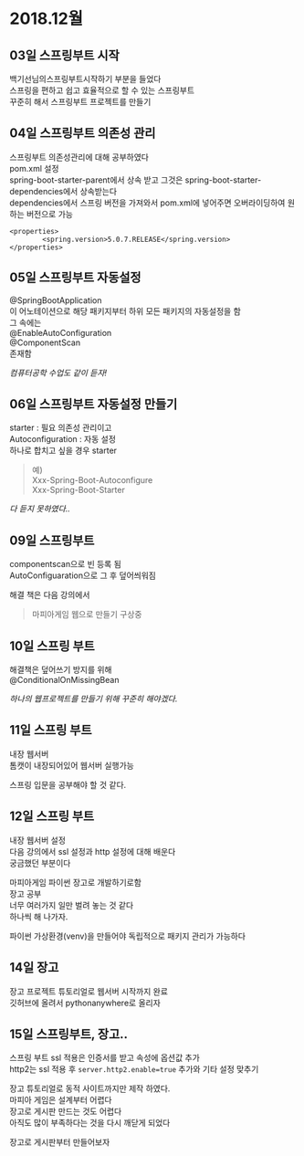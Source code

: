 # 2018.12월
## 03일 스프링부트 시작
백기선님의스프링부트시작하기 부분을 들었다  
스프링을 편하고 쉽고 효율적으로 할 수 있는 스프링부트  
꾸준히 해서 스프링부트 프로젝트를 만들기  

## 04일 스프링부트 의존성 관리
스프링부트 의존성관리에 대해 공부하였다  
pom.xml 설정  
spring-boot-starter-parent에서 상속 받고 그것은 spring-boot-starter-dependencies에서 상속받는다  
dependencies에서 스프링 버전을 가져와서 pom.xml에 넣어주면 오버라이딩하여 원하는 버전으로 가능  
```
<properties>
		<spring.version>5.0.7.RELEASE</spring.version>
</properties>
```

## 05일 스프링부트 자동설정
@SpringBootApplication  
이 어노테이션으로 해당 패키지부터 하위 모든 패키지의 자동설정을 함  
그 속에는  
@EnableAutoConfiguration  
@ComponentScan  
존재함

*컴퓨터공학 수업도 같이 듣자!*

## 06일 스프링부트 자동설정 만들기
starter : 필요 의존성 관리이고  
Autoconfiguration : 자동 설정  
하나로 합치고 싶을 경우 starter
> 예)  
Xxx-Spring-Boot-Autoconfigure  
Xxx-Spring-Boot-Starter  

*다 듣지 못하였다..*  

## 09일 스프링부트

componentscan으로 빈 등록 됨  
AutoConfiguaration으로 그 후 덮어씌워짐  

해결 책은 다음 강의에서  

> 마피아게임 웹으로 만들기 구상중

## 10일 스프링 부트
해결책은 덮어쓰기 방지를 위해  
@ConditionalOnMissingBean  

*하나의 웹프로젝트를 만들기 위해 꾸준히 해야겠다.*

## 11일 스프링 부트  
내장 웹서버  
톰캣이 내장되어있어 웹서버 실행가능  

스프링 입문을 공부해야 할 것 같다.  

## 12일 스프링 부트
내장 웹서버 설정  
다음 강의에서 ssl 설정과 http 설정에 대해 배운다  
궁금했던 부분이다  

마피아게임 파이썬 장고로 개발하기로함  
장고 공부  
너무 여러가지 일만 벌려 놓는 것 같다  
하나씩 해 나가자.  

파이썬 가상환경(venv)을 만들어야 독립적으로 패키지 관리가 가능하다  

## 14일 장고
장고 프로젝트 튜토리얼로 웹서버 시작까지 완료  
깃허브에 올려서 pythonanywhere로 올리자  

## 15일 스프링부트, 장고..
스프링 부트 ssl 적용은 인증서를 받고 속성에 옵션값 추가  
http2는 ssl 적용 후 `server.http2.enable=true` 추가와 기타 설정 맞추기  

장고 튜토리얼로 동적 사이트까지만 제작 하였다.  
마피아 게임은 설계부터 어렵다  
장고로 게시판 만드는 것도 어렵다  
아직도 많이 부족하다는 것을 다시 깨닫게 되었다  

장고로 게시판부터 만들어보자  

